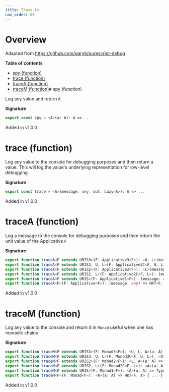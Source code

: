```yaml
---
title: Trace.ts
nav_order: 86
---
```


# Overview

Adapted from https://github.com/garyb/purescript-debug

**Table of contents**

- [spy (function)](#spy-function)
- [trace (function)](#trace-function)
- [traceA (function)](#tracea-function)
- [traceM (function)](#tracem-function)# spy (function)

Log any value and return it

**Signature**

```ts
export const spy = <A>(a: A): A => ...
```

Added in v1.0.0

# trace (function)

Log any value to the console for debugging purposes and then return a value. This will log the value's underlying
representation for low-level debugging

**Signature**

```ts
export const trace = <A>(message: any, out: Lazy<A>): A => ...
```

Added in v1.0.0

# traceA (function)

Log a message to the console for debugging purposes and then return the unit value of the Applicative `F`

**Signature**

```ts
export function traceA<F extends URIS3>(F: Applicative3<F>): <U, L>(message: any) => Type3<F, U, L, void>
export function traceA<F extends URIS3, U, L>(F: Applicative3C<F, U, L>): (message: any) => Type3<F, U, L, void>
export function traceA<F extends URIS2>(F: Applicative2<F>): <L>(message: any) => Type2<F, L, void>
export function traceA<F extends URIS2, L>(F: Applicative2C<F, L>): (message: any) => Type2<F, L, void>
export function traceA<F extends URIS>(F: Applicative1<F>): (message: any) => Type<F, void>
export function traceA<F>(F: Applicative<F>): (message: any) => HKT<F, void> { ... }
```

Added in v1.0.0

# traceM (function)

Log any value to the console and return it in `Monad` useful when one has monadic chains

**Signature**

```ts
export function traceM<F extends URIS3>(F: Monad3<F>): <U, L, A>(a: A) => Type3<F, U, L, A>
export function traceM<F extends URIS3, U, L>(F: Monad3C<F, U, L>): <A>(a: A) => Type3<F, U, L, A>
export function traceM<F extends URIS2>(F: Monad2<F>): <L, A>(a: A) => Type2<F, L, A>
export function traceM<F extends URIS2, L>(F: Monad2C<F, L>): <A>(a: A) => Type2<F, L, A>
export function traceM<F extends URIS>(F: Monad1<F>): <A>(a: A) => Type<F, A>
export function traceM<F>(F: Monad<F>): <A>(a: A) => HKT<F, A> { ... }
```

Added in v1.0.0
